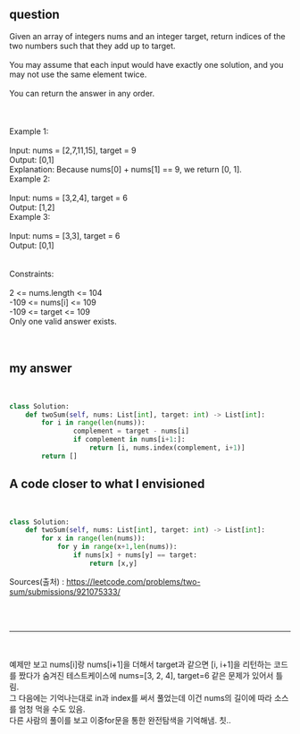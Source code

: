 ## question

Given an array of integers nums and an integer target, return indices of the two numbers such that they add up to target.<br>
<br>
You may assume that each input would have exactly one solution, and you may not use the same element twice.<br>
<br>
You can return the answer in any order.<br>
<br>
<br>
<br>
Example 1:<br>
<br>
Input: nums = [2,7,11,15], target = 9<br>
Output: [0,1]<br>
Explanation: Because nums[0] + nums[1] == 9, we return [0, 1].<br>
Example 2:<br>
<br>
Input: nums = [3,2,4], target = 6<br>
Output: [1,2]<br>
Example 3:<br>
<br>
Input: nums = [3,3], target = 6<br>
Output: [0,1]<br>
 <br>
<br>
Constraints:<br>
<br>
2 <= nums.length <= 104<br>
-109 <= nums[i] <= 109<br>
-109 <= target <= 109<br>
Only one valid answer exists.<br>
<br>
<br>

## my answer
<br>

``` python
class Solution:
    def twoSum(self, nums: List[int], target: int) -> List[int]:
        for i in range(len(nums)):
                complement = target - nums[i]
                if complement in nums[i+1:]:
                    return [i, nums.index(complement, i+1)]
        return []
```

## A code closer to what I envisioned
<br>

```python
class Solution:
    def twoSum(self, nums: List[int], target: int) -> List[int]:
        for x in range(len(nums)):
            for y in range(x+1,len(nums)):
                if nums[x] + nums[y] == target:
                    return [x,y]
```

Sources(출처) : https://leetcode.com/problems/two-sum/submissions/921075333/

<br>
<br>

* * *

<br>
<br>
예제만 보고 nums[i]랑 nums[i+1]을 더해서 target과 같으면 [i, i+1]을 리턴하는 코드를 짰다가 숨겨진 테스트케이스에 nums=[3, 2, 4], target=6 같은 문제가 있어서 틀림.
<br>
그 다음에는 기억나는대로 in과 index를 써서 풀었는데 이건 nums의 길이에 따라 소스를 엄청 먹을 수도 있음.
<br>
다른 사람의 풀이를 보고 이중for문을 통한 완전탐색을 기억해냄. 칫..
<br>
